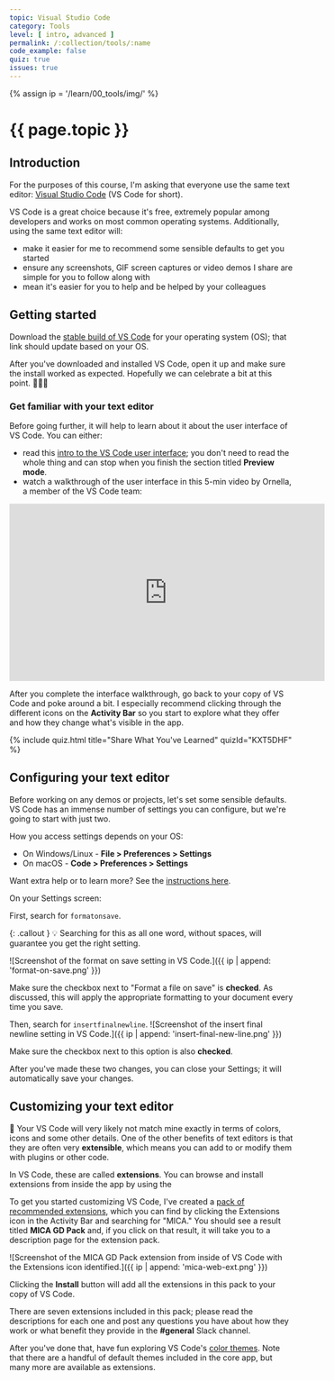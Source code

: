 ```yaml
---
topic: Visual Studio Code
category: Tools
level: [ intro, advanced ]
permalink: /:collection/tools/:name
code_example: false
quiz: true
issues: true
---
```


{% assign ip = '/learn/00_tools/img/' %}


# {{ page.topic }}

## Introduction
For the purposes of this course, I'm asking that everyone use the same text editor:  [Visual Studio Code](https://code.visualstudio.com/) (VS Code for short).

VS Code is a great choice because it's free, extremely popular among developers and works on most common operating systems. Additionally, using the same text editor will:
- make it easier for me to recommend some sensible defaults to get you started
- ensure any screenshots, GIF screen captures or video demos I share are simple for you to follow along with
- mean it's easier for you to help and be helped by your colleagues

## Getting started
Download the [stable build of VS Code](https://code.visualstudio.com/) for your operating system (OS); that link should update based on your OS.

After you've downloaded and installed VS Code, open it up and make sure the install worked as expected. Hopefully we can celebrate a bit at this point. <span class="emoji">🙌🏻🎉</span>

### Get familiar with your text editor
Before going further, it will help to learn about it about the user interface of VS Code. You can either:

- read this [intro to the VS Code user interface](https://code.visualstudio.com/docs/getstarted/userinterface); you don't need to read the whole thing and can stop when you finish the section titled **Preview mode**.
- watch a walkthrough of the user interface in this 5-min video by Ornella, a member of the VS Code team:

<div class="embed-wrapper">
  <iframe width="560" height="315" src="https://www.youtube-nocookie.com/embed/S320N3sxinE" frameborder="0" allow="accelerometer; autoplay; encrypted-media; gyroscope; picture-in-picture" allowfullscreen></iframe>
</div>

After you complete the interface walkthrough, go back to your copy of VS Code and poke around a bit. I especially recommend clicking through the different icons on the **Activity Bar** so you start to explore what they offer and how they change what's visible in the app.

{% include quiz.html
  title="Share What You've Learned"
  quizId="KXT5DHF"
%}

## Configuring your text editor
Before working on any demos or projects, let's set some sensible defaults. VS Code has an immense number of settings you can configure, but we're going to start with just two.

How you access settings depends on your OS:
- On Windows/Linux - **File > Preferences > Settings**
- On macOS - **Code > Preferences > Settings**

Want extra help or to learn more? See the [instructions here](https://code.visualstudio.com/docs/getstarted/settings#_creating-user-and-workspace-settings).

On your Settings screen:

First, search for `formatonsave`.

{: .callout }
<span class="emoji">💡</span> Searching for this as all one word, without spaces, will guarantee you get the right setting.

![Screenshot of the format on save setting in VS Code.]({{ ip | append: 'format-on-save.png' }})

Make sure the checkbox next to "Format a file on save" is **checked**. As discussed, this will apply the appropriate formatting to your document every time you save.

Then, search for `insertfinalnewline`.
![Screenshot of the insert final newline setting in VS Code.]({{ ip | append: 'insert-final-new-line.png' }})

Make sure the checkbox next to this option is also **checked**.

After you've made these two changes, you can close your Settings; it will automatically save your changes.

## Customizing your text editor
<span class="emoji">👀</span> Your VS Code will very likely not match mine exactly in terms of colors, icons and some other details. One of the other benefits of text editors is that they are often very **extensible**, which means you can add to or modify them with plugins or other code.

In VS Code, these are called **extensions**. You can browse and install extensions from inside the app by using the  

To get you started customizing VS Code, I've created a [pack of recommended extensions](https://marketplace.visualstudio.com/items?itemName=angeliquejw.mica-web), which you can find by clicking the Extensions icon in the Activity Bar and searching for "MICA." You should see a result titled **MICA GD Pack** and, if you click on that result, it will take you to a description page for the extension pack.

![Screenshot of the MICA GD Pack extension from inside of VS Code with the Extensions icon identified.]({{ ip | append: 'mica-web-ext.png' }})

Clicking the **Install** button will add all the extensions in this pack to your copy of VS Code.

There are seven extensions included in this pack; please read the descriptions for each one and post any questions you have about how they work or what benefit they provide in the **#general** Slack channel.

After you've done that, have fun exploring VS Code's [color themes](https://code.visualstudio.com/docs/getstarted/themes). Note that there are a handful of default themes included in the core app, but many more are available as extensions.
